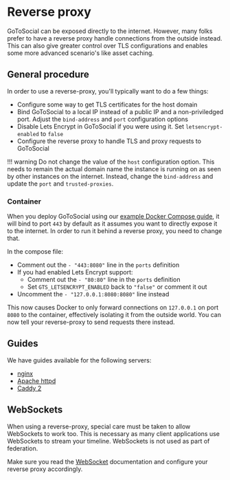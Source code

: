 # Reverse proxy

GoToSocial can be exposed directly to the internet. However, many folks prefer to have a reverse proxy handle connections from the outside instead. This can also give greater control over TLS configurations and enables some more advanced scenario's like asset caching.

## General procedure

In order to use a reverse-proxy, you'll typically want to do a few things:

* Configure some way to get TLS certificates for the host domain
* Bind GoToSocial to a local IP instead of a public IP and a non-priviledged port. Adjust the `bind-address` and `port` configuration options
* Disable Lets Encrypt in GoToSocial if you were using it. Set `letsencrypt-enabled` to `false`
* Configure the reverse proxy to handle TLS and proxy requests to GoToSocial

!!! warning
    Do not change the value of the `host` configuration option. This needs to remain the actual domain name the instance is running on as seen by other instances on the internet. Instead, change the `bind-address` and update the `port` and `trusted-proxies`.

### Container

When you deploy GoToSocial using our [example Docker Compose guide](../installation/container.md), it will bind to port `443` by default as it assumes you want to directly expose it to the internet. In order to run it behind a reverse proxy, you need to change that.

In the compose file:

* Comment out the `- "443:8080"` line in the `ports` definition
* If you had enabled Lets Encrypt support:
    * Comment out the `- "80:80"` line in the `ports` definition
    * Set `GTS_LETSENCRYPT_ENABLED` back to `"false"` or comment it out
* Uncomment the `- "127.0.0.1:8080:8080"` line instead

This now causes Docker to only forward connections on `127.0.0.1` on port `8080` to the container, effectively isolating it from the outside world. You can now tell your reverse-proxy to send requests there instead.

## Guides

We have guides available for the following servers:

* [nginx](nginx.md)
* [Apache httpd](apache-httpd.md)
* [Caddy 2](caddy.md)

## WebSockets

When using a reverse-proxy, special care must be taken to allow WebSockets to work too. This is necessary as many client applications use WebSockets to stream your timeline. WebSockets is not used as part of federation.

Make sure you read the [WebSocket](websocket.md) documentation and configure your reverse proxy accordingly.

